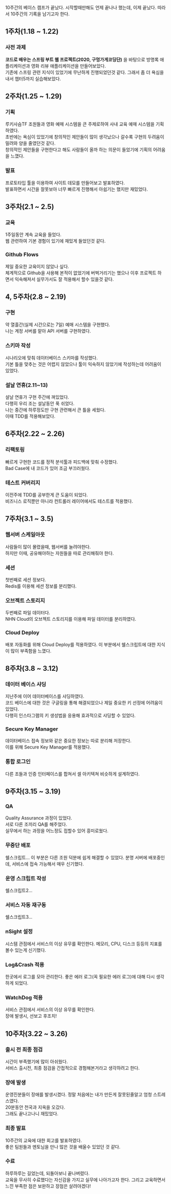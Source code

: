 10주간의 베이스 캠프가 끝났다.
시작할때만해도 언제 끝나나 했는데, 이제 끝났다.
따라서 10주간의 기록을 남기고자 한다.

## 1주차(1.18 ~ 1.22)
### 사전 과제
**코드로 배우는 스프링 부트 웹 프로젝트(2020, 구멍가게코딩단)** 을 바탕으로 방명록 애플리케이션과 영화 리뷰 애플리케이션을 만들어보았다.  
기존에 스프링 관련 지식이 있었기에 무난하게 진행되었던것 같다.
그래서 좀 더 욕심을 내서 챕터5까지 실습해보았다.

## 2주차(1.25 ~ 1.29)
### 기획
루키사슴TF 조원들과 영화 예매 시스템을 큰 주제로하여 사내 교육 예매 시스템을 기획하였다.  
초반에는 욕심이 있었기에 창의적인 제안들이 많이 생각났으나 갈수록 구현의 두려움이 밀려와 양을 줄였던것 같다.  
창의적인 제안들을 구현한다고 해도 사람들이 올까 하는 의문이 들었기에 기획의 어려움을 느꼈다.

### 발표
프로토타입 툴을 이용하여 사이트 데모를 만들어보고 발표하였다.  
발표하면서 시간을 잘못보아 너무 빠르게 진행해서 아쉽기는 했지만 재밌었다.

## 3주차(2.1 ~ 2.5)
### 교육
1주일동안 계속 교육을 들었다.  
웹 관련하여 기본 경험이 있기에 재밌게 들었던것 같다.

### Github Flows
제일 중요한 교육이지 않았나 싶다.  
체계적으로 Github을 사용해 본적이 없었기에 버벅거리기는 했으나 이후 프로젝트 하면서 익숙해져서 실무가서도 잘 적용해서 할수 있을것 같다.

## 4, 5주차(2.8 ~ 2.19)
### 구현
약 열흘간(실제 시간으로는 7일) 예매 시스템을 구현했다.  
나는 계정 서버를 맡아 API 서버를 구현하였다.

### 스키마 작성
시나리오에 맞춰 데이터베이스 스키마를 작성했다.  
기본 틀을 맞추는 것은 어렵지 않았으나 툴이 익숙하지 않았기에 작성하는데 어려움이 있었다.

### 설날 연휴(2.11~13)
설날 연휴가 구현 주간에 껴있었다.  
다행히 우리 조는 설날동안 푹 쉬었다.  
나는 중간에 하루정도만 구현 관련해서 큰 틀을 세웠다.  
이때 TDD를 적용해보았다.

## 6주차(2.22 ~ 2.26)
### 리팩토링
빠르게 구현한 코드를 정적 분석툴과 피드백에 맞춰 수정했다.  
Bad Case에 내 코드가 있어 조금 부끄러웠다.

### 테스트 커버리지
이전주에 TDD를 공부한게 큰 도움이 되었다.  
비즈니스 로직뿐만 아니라 컨트롤러 레이어에서도 테스트를 적용했다.

## 7주차(3.1 ~ 3.5)
### 웹서버 스케일아웃
사람들이 많이 몰렸을때, 웹서버를 늘려야한다.  
하지만 이때, 공유해야하는 자원들을 따로 관리해줘야 한다.

### 세션
첫번째로 세션 정보다.  
Redis를 이용해 세션 정보를 분리했다.

### 오브젝트 스토리지
두번째로 파일 데이터다.  
NHN Cloud의 오브젝트 스토리지를 이용해 파일 데이터를 분리하였다.

### Cloud Deploy
배포 자동화를 위해 Cloud Deploy를 적용하였다.
이 부분에서 쉘스크립트에 대한 지식이 많이 부족함을 느꼈다.

## 8주차(3.8 ~ 3.12)
### 데이터 베이스 샤딩
지난주에 이어 데이터베이스를 샤딩하였다.  
코드 베이스에 대한 것은 구글링을 통해 해결되었으나
제일 중요한 키 선정에 어려움이 있었다.  
다행히 인스타그램의 키 생성법을 응용해 효과적으로 샤딩할 수 있었다.

### Secure Key Manager
데이터베이스 접속 정보와 같은 중요한 정보는 따로 분리해 저장한다.  
이를 위해 Secure Key Manager를 적용했다.

### 통합 로그인
다른 조들과 인증 인터페이스를 합쳐서 셀 아키텍쳐 비슷하게 설계하였다.

## 9주차(3.15 ~ 3.19)
### QA
Quality Assurance 과정이 있었다.  
서로 다른 조끼리 QA를 해주었다.  
실무에서 하는 과정을 어느정도 접할수 있어 흥미로웠다.

### 무중단 배포
쉘스크립트...
이 부분은 다른 조원 덕분에 쉽게 해결할 수 있었다.
분명 서버에 배포중인데, 서비스에 접속 가능해서 매우 신기했다.

### 운영 스크립트 작성
쉘스크립트2...

### 서비스 자동 재구동
쉘스크립트3...

### nSight 설정
시스템 관점에서 서비스의 이상 유무를 확인한다.
메모리, CPU, 디스크 등등의 지표를 볼수 있는게 신기했다.

### Log&Crash 적용
한곳에서 로그를 모아 관리한다.
좋은 에러 로그(꼭 필요한 에러 로그)에 대해 다시 생각하게 되었다.

### WatchDog 적용
서비스 관점에서 서비스의 이상 유무를 확인한다.  
장애 발생시, 선보고 후조치!

## 10주차(3.22 ~ 3.26)
### 출시 전 최종 점검
시간이 부족했기에 많이 아쉬웠다.  
서비스 출시전, 최종 점검을 간접적으로 경험해본거라고 생각하려고 한다.

### 장애 발생
운영진분들이 장애를 발생시켰다.
정말 처음에는 내가 만든게 잘못된줄알고 엄청 스트레스였다.  
20분동안 천국과 지옥을 오갔다.  
그래도 끝나고나니 재밌었다.

### 최종 발표
10주간의 교육에 대한 회고를 발표하였다.  
좋은 팀원들과 멘토님을 만나 많은 것을 배울수 있었던 것 같다.

### 수료
하루하루는 길었는데, 되돌아보니 끝나버렸다.  
교육을 무사히 수료했다는 자신감을 가지고 실무에 나아가고자 한다.
그리고 교육하면서 느낀 부족한 점은 보완하고 장점은 살려야겠다!
